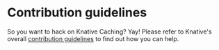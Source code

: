 # Contribution guidelines

So you want to hack on Knative Caching? Yay! Please refer to Knative's overall
[contribution guidelines](https://www.knative.dev/contributing/) to find out how
you can help.
